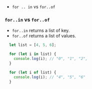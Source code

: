 - `for .. in` vs `for..of`


### `for..in` vs `for..of`
- `for..in` returns a list of key.
- `for..of` returns a list of values.

```Typescript
  let list = [4, 5, 6];

  for (let i in list) {
    console.log(i); // "0", "1", "2",
  }

  for (let i of list) {
    console.log(i); // "4", "5", "6"
  }
```
